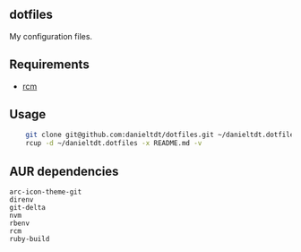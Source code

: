 dotfiles
--------

My configuration files.

## Requirements

  * [rcm](https://github.com/thoughtbot/rcm)

## Usage

```sh
    git clone git@github.com:danieltdt/dotfiles.git ~/danieltdt.dotfiles
    rcup -d ~/danieltdt.dotfiles -x README.md -v
```

## AUR dependencies


    arc-icon-theme-git
    direnv
    git-delta
    nvm
    rbenv
    rcm
    ruby-build



